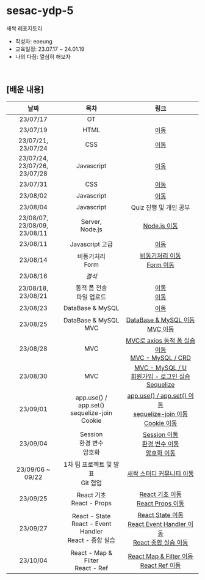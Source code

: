 # sesac-ydp-5

새싹 레포지토리

- 작성자: eoeung
- 교육일정: 23.07.17 ~ 24.01.19
- 나의 다짐: 열심히 해보자

<br>

## [배운 내용]

|날짜|목차|링크|
|:---:|:---:|:---:|
|23/07/17|OT||
|23/07/19|HTML|[이동](./02.html/)|
|23/07/21, <br> 23/07/24|CSS|[이동](./03.css/)|
|23/07/24, <br> 23/07/26, <br> 23/07/28|Javascript|[이동](./04.javascript/)|
|23/07/31|CSS|[이동](./05.css/)|
|23/08/02|Javascript|[이동](./06.jquery/)|
|23/08/04|Javascript|Quiz 진행 및 개인 공부|
|23/08/07, <br> 23/08/09, <br> 23/08/11|Server, <br>Node.js|[Node.js 이동](./08.nodejs/)|
|23/08/11|Javascript 고급|[이동](./09.javascript-advanced/)|
|23/08/14|비동기처리<br> Form|[비동기처리 이동](./10.asynchronous/) <br> [Form 이동](./11.form/)|
|23/08/16|*결석*||
|23/08/18, <br> 23/08/21|동적 폼 전송 <br>파일 업로드|[이동](./12.dynamic-form/) <br> [이동](./13.file-upload/)|
|23/08/23|DataBase & MySQL|[이동](./14.mysql/)|
|23/08/25|DataBase & MySQL <br> MVC|[DataBase & MySQL 이동](./14.mysql/) <br> [MVC 이동](./15.mvc/)|
|23/08/28|MVC|[MVC로 axios 동적 폼 실습 이동](./15.mvc_axios_post/) <br> [MVC - MySQL / CRD](./16.mvc_mysql/)|
|23/08/30|MVC|[MVC - MySQL / U](./16.mvc_mysql/) <br> [회원가입 - 로그인 실습](./16.mvc_mysql_release/)<br> [Sequelize](./17.sequelize/)|
|23/09/01|app.use() / app.set() <br> sequelize-join <br> Cookie|[app.use() / app.set() 이동](./ps.express-ex1/) <br> [sequelize-join 이동](./17.sequelize_upgrade/) <br> [Cookie 이동](./18.session-cookie/cookie.js)|
|23/09/04|Session <br> 환경 변수 <br> 암호화|[Session 이동](./18.session-cookie/session.js) <br> [환경 변수 이동](./19.env/) <br> [암호화 이동](./20.encrypt/)|
|23/09/06 ~ 09/22|1차 팀 프로젝트 및 발표 <br> Git 협업|[새싹 스터디 커뮤니티 이동](https://github.com/1st-team-d/ssac-community)|
|23/09/25|React 기초 <br> React - Props|[React 기초 이동](./21.react/test-app/) <br> [React Props 이동](./22.react_props/props-app/)|
|23/09/27|React - State <br> React - Event Handler <br> React - 종합 실습|[React State 이동](./23.react_state/state-app/) <br> [React Event Handler 이동](./24.react_event/event-app/) <br> [React 종합 실습 이동](./25.react_all_practice/practice-app/)|
|23/10/04|React - Map & Filter <br> React - Ref|[React Map & Filter 이동](./26.react_map-filter/map-filter/) <br> [React Ref 이동](./27.react_ref-lifecycle/ref-lifecycle/)|